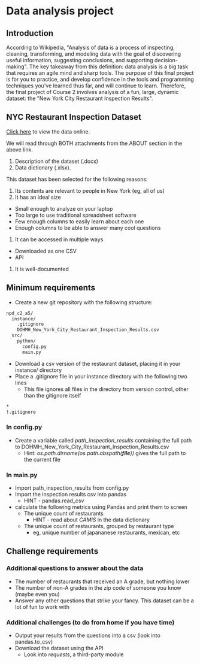 # Data analysis project

## Introduction

According to Wikipedia, "Analysis of data is a process of inspecting, cleaning, transforming, and modeling data with the goal of discovering useful information, suggesting conclusions, and supporting decision-making". The key takeaway from this definition: data analysis is a big task that requires an agile mind and sharp tools. The purpose of this final project is for you to practice, and develop confidence in the tools and programming techniques you've learned thus far, and will continue to learn. Therefore, the final project of Course 2 involves analysis of a fun, large, dynamic dataset: the "New York City Restaurant Inspection Results".

## NYC Restaurant Inspection Dataset

[Click here](https://data.cityofnewyork.us/Health/DOHMH-New-York-City-Restaurant-Inspection-Results/43nn-pn8j) to view the data online.

We will read through BOTH attachments from the ABOUT section in the above link.

1. Description of the dataset (.docx)
1. Data dictionary (.xlsx).

This dataset has been selected for the following reasons:

1. Its contents are relevant to people in New York (eg, all of us)
1. It has an ideal size
  * Small enough to analyze on your laptop
  * Too large to use traditional spreadsheet software
  * Few enough columns to easily learn about each one
  * Enough columns to be able to answer many cool questions
1. It can be accessed in multiple ways
  * Downloaded as one CSV
  * API
1. It is well-documented

## Minimum requirements

* Create a new git repository with the following structure:

```txt
npd_c2_a5/
  instance/
    .gitignore
    DOHMH_New_York_City_Restaurant_Inspection_Results.csv
  src/
    python/
      config.py
      main.py
```

* Download a csv version of the restaurant dataset, placing it in your instance/ directory
* Place a .gitignore file in your instance directory with the following two lines
  * This file ignores all files in the directory from version control, other than the gitignore itself

```txt
*
!.gitignore
```

### In config.py

* Create a variable called *path_inspection_results* containing the full path to DOHMH_New_York_City_Restaurant_Inspection_Results.csv
  * Hint: *os.path.dirname(os.path.abspath(__file__))* gives the full path to the current file

### In main.py

* Import path_inspection_results from config.py
* Import the inspection results csv into pandas
  * HINT - pandas.read_csv
* calculate the following metrics using Pandas and print them to screen
  * The unique count of restaurants
    * HINT - read about *CAMIS* in the data dictionary
  * The unique count of restaurants, grouped by restaurant type
    * eg, unique number of japananese restaurants, mexican, etc

## Challenge requirements

### Additional questions to answer about the data

* The number of restaurants that received an A grade, but nothing lower
* The number of non-A grades in the zip code of someone you know (maybe even you)
* Answer any other questions that strike your fancy. This dataset can be a lot of fun to work with

### Additional challenges (to do from home if you have time)

* Output your results from the questions into a csv (look into pandas.to_csv)
* Download the dataset using the API
  * Look into *requests*, a third-party module

